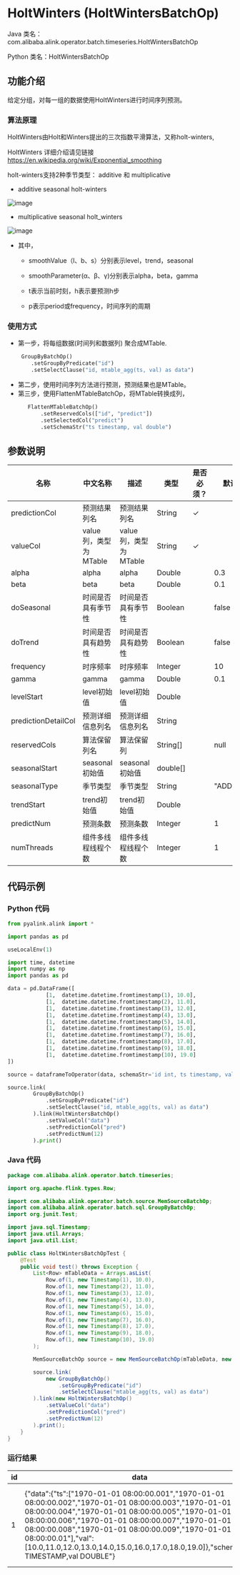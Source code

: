 # HoltWinters (HoltWintersBatchOp)
Java 类名：com.alibaba.alink.operator.batch.timeseries.HoltWintersBatchOp

Python 类名：HoltWintersBatchOp


## 功能介绍
给定分组，对每一组的数据使用HoltWinters进行时间序列预测。

### 算法原理

HoltWinters由Holt和Winters提出的三次指数平滑算法，又称holt-winters,

HoltWinters 详细介绍请见链接 https://en.wikipedia.org/wiki/Exponential_smoothing

holt-winters支持2种季节类型： additive 和 multiplicative

* additive seasonal holt-winters

![image](https://zos.alipayobjects.com/rmsportal/vUIABTTfaEbfBYeuiuYx.png)

* multiplicative seasonal holt_winters

![image](https://zos.alipayobjects.com/rmsportal/iuSBCUXsZuexJJgmwqsT.png)

* 其中，

    * smoothValue（l、b、s）分别表示level，trend，seasonal

    * smoothParameter(α、β、γ)分别表示alpha，beta，gamma

    * t表示当前时刻，h表示要预测h步

    * p表示period或frequency，时间序列的周期

### 使用方式
* 第一步，将每组数据(时间列和数据列) 聚合成MTable.
    ```python
     GroupByBatchOp()
        .setGroupByPredicate("id")
        .setSelectClause("id, mtable_agg(ts, val) as data")
    ```
* 第二步，使用时间序列方法进行预测，预测结果也是MTable。
* 第三步，使用FlattenMTableBatchOp，将MTable转换成列，
   ```python
      FlattenMTableBatchOp()
          .setReservedCols(["id", "predict"])
          .setSelectedCol("predict")
          .setSchemaStr("ts timestamp, val double")
   ```

## 参数说明

| 名称 | 中文名称 | 描述 | 类型 | 是否必须？ | 默认值 |
| --- | --- | --- | --- | --- | --- |
| predictionCol | 预测结果列名 | 预测结果列名 | String | ✓ |  |
| valueCol | value列，类型为MTable | value列，类型为MTable | String | ✓ |  |
| alpha | alpha | alpha | Double |  | 0.3 |
| beta | beta | beta | Double |  | 0.1 |
| doSeasonal | 时间是否具有季节性 | 时间是否具有季节性 | Boolean |  | false |
| doTrend | 时间是否具有趋势性 | 时间是否具有趋势性 | Boolean |  | false |
| frequency | 时序频率 | 时序频率 | Integer |  | 10 |
| gamma | gamma | gamma | Double |  | 0.1 |
| levelStart | level初始值 | level初始值 | Double |  |  |
| predictionDetailCol | 预测详细信息列名 | 预测详细信息列名 | String |  |  |
| reservedCols | 算法保留列名 | 算法保留列 | String[] |  | null |
| seasonalStart | seasonal初始值 | seasonal初始值 | double[] |  |  |
| seasonalType | 季节类型 | 季节类型 | String |  | "ADDITIVE" |
| trendStart | trend初始值 | trend初始值 | Double |  |  |
| predictNum | 预测条数 | 预测条数 | Integer |  | 1 |
| numThreads | 组件多线程线程个数 | 组件多线程线程个数 | Integer |  | 1 |

## 代码示例
### Python 代码
```python
from pyalink.alink import *

import pandas as pd

useLocalEnv(1)

import time, datetime
import numpy as np
import pandas as pd

data = pd.DataFrame([
			[1,  datetime.datetime.fromtimestamp(1), 10.0],
			[1,  datetime.datetime.fromtimestamp(2), 11.0],
			[1,  datetime.datetime.fromtimestamp(3), 12.0],
			[1,  datetime.datetime.fromtimestamp(4), 13.0],
			[1,  datetime.datetime.fromtimestamp(5), 14.0],
			[1,  datetime.datetime.fromtimestamp(6), 15.0],
			[1,  datetime.datetime.fromtimestamp(7), 16.0],
			[1,  datetime.datetime.fromtimestamp(8), 17.0],
			[1,  datetime.datetime.fromtimestamp(9), 18.0],
			[1,  datetime.datetime.fromtimestamp(10), 19.0]
])

source = dataframeToOperator(data, schemaStr='id int, ts timestamp, val double', op_type='batch')

source.link(
        GroupByBatchOp()
			.setGroupByPredicate("id")
			.setSelectClause("id, mtable_agg(ts, val) as data")
		).link(HoltWintersBatchOp()
			.setValueCol("data")
			.setPredictionCol("pred")
			.setPredictNum(12)
		).print()
```
### Java 代码
```java
package com.alibaba.alink.operator.batch.timeseries;

import org.apache.flink.types.Row;

import com.alibaba.alink.operator.batch.source.MemSourceBatchOp;
import com.alibaba.alink.operator.batch.sql.GroupByBatchOp;
import org.junit.Test;

import java.sql.Timestamp;
import java.util.Arrays;
import java.util.List;

public class HoltWintersBatchOpTest {
	@Test
	public void test() throws Exception {
		List<Row> mTableData = Arrays.asList(
			Row.of(1, new Timestamp(1), 10.0),
			Row.of(1, new Timestamp(2), 11.0),
			Row.of(1, new Timestamp(3), 12.0),
			Row.of(1, new Timestamp(4), 13.0),
			Row.of(1, new Timestamp(5), 14.0),
			Row.of(1, new Timestamp(6), 15.0),
			Row.of(1, new Timestamp(7), 16.0),
			Row.of(1, new Timestamp(8), 17.0),
			Row.of(1, new Timestamp(9), 18.0),
			Row.of(1, new Timestamp(10), 19.0)
		);

		MemSourceBatchOp source = new MemSourceBatchOp(mTableData, new String[] {"id", "ts", "val"});

		source.link(
			new GroupByBatchOp()
				.setGroupByPredicate("id")
				.setSelectClause("mtable_agg(ts, val) as data")
		).link(new HoltWintersBatchOp()
			.setValueCol("data")
			.setPredictionCol("pred")
			.setPredictNum(12)
		).print();
	}
}
```

### 运行结果
id|data|pred
---|----|----
1|{"data":{"ts":["1970-01-01 08:00:00.001","1970-01-01 08:00:00.002","1970-01-01 08:00:00.003","1970-01-01 08:00:00.004","1970-01-01 08:00:00.005","1970-01-01 08:00:00.006","1970-01-01 08:00:00.007","1970-01-01 08:00:00.008","1970-01-01 08:00:00.009","1970-01-01 08:00:00.01"],"val":[10.0,11.0,12.0,13.0,14.0,15.0,16.0,17.0,18.0,19.0]},"schema":"ts TIMESTAMP,val DOUBLE"}|{"data":{"ts":["1970-01-01 08:00:00.011","1970-01-01 08:00:00.012","1970-01-01 08:00:00.013","1970-01-01 08:00:00.014","1970-01-01 08:00:00.015","1970-01-01 08:00:00.016","1970-01-01 08:00:00.017","1970-01-01 08:00:00.018","1970-01-01 08:00:00.019","1970-01-01 08:00:00.02","1970-01-01 08:00:00.021","1970-01-01 08:00:00.022"],"val":[19.0,19.0,19.0,19.0,19.0,19.0,19.0,19.0,19.0,19.0,19.0,19.0]},"schema":"ts TIMESTAMP,val DOUBLE"}
